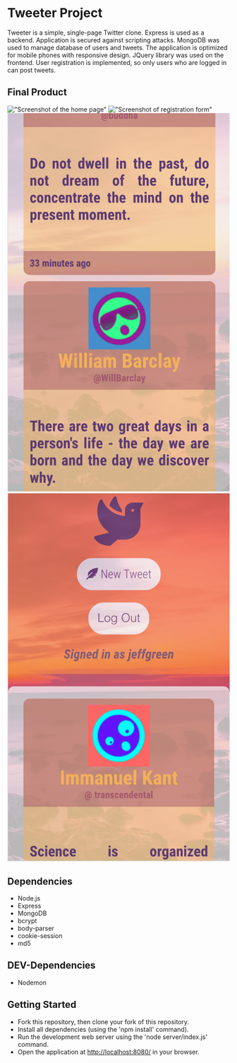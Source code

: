 # Tweeter Project

Tweeter is a simple, single-page Twitter clone. Express is used as a backend. Application is secured against scripting attacks. MongoDB was used to manage database of users and tweets. The application is optimized for mobile phones with responsive design. JQuery library was used on the frontend. User registration is implemented, so only users who are logged in can post tweets.

## Final Product

!["Screenshot of the home page"](https://github.com/deventorum/Tweeter-Project/blob/master/docs/home.png)
!["Screenshot of registration form"](https://github.com/deventorum/Tweeter-Project/blob/master/docs/Registration.png)
!["Screenshot of the mobile version of the application"](https://github.com/deventorum/Tweeter-Project/blob/master/docs/Mobile-view.png)
!["Screenshot of the mobile version of the application (the user is signed in)"](https://github.com/deventorum/Tweeter-Project/blob/master/docs/Mobile-view-top.png)

## Dependencies

- Node.js
- Express
- MongoDB
- bcrypt
- body-parser
- cookie-session
- md5

## DEV-Dependencies

- Nodemon

## Getting Started

- Fork this repository, then clone your fork of this repository.
- Install all dependencies (using the 'npm install' command).
- Run the development web server using the 'node server/index.js' command.
- Open the application at [http://localhost:8080/](http://localhost:8080/) in your browser.
